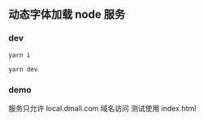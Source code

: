 
## 动态字体加载 node 服务

### dev
```shell script
yarn i 

yarn dev
```

### demo
服务只允许 local.dmall.com 域名访问 
测试使用 index.html